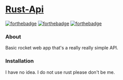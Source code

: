 # [Rust-Api](https://github.com/pxseu/api-rust)

[![forthebadge](https://forthebadge.com/images/badges/made-with-rust.svg)](https://forthebadge.com)
[![forthebadge](https://forthebadge.com/images/badges/powered-by-responsibility.svg)](https://forthebadge.com)
[![forthebadge](https://forthebadge.com/images/badges/for-robots.svg)](https://forthebadge.com)

### About

Basic rocket web app that's a really really simple API.

### Installation

I have no idea. I do not use rust please don't be me.

